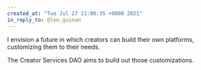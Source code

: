 ```yaml
---
created_at: "Tue Jul 27 21:06:35 +0000 2021"
in_reply_to: @leo_guinan
---
```


I envision a future in which creators can build their own platforms, customizing them to their needs. 

The Creator Services DAO aims to build out those customizations.